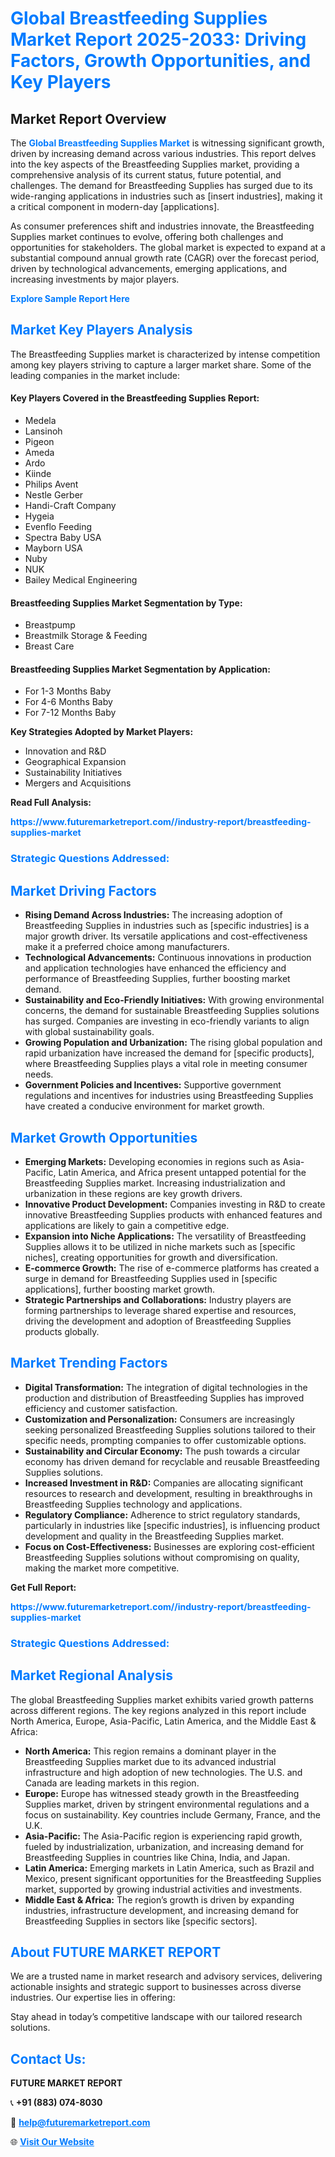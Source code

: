 <h1 style="color: #007BFF;">Global Breastfeeding Supplies Market Report 2025-2033: Driving Factors, Growth Opportunities, and Key Players</h1>

<section id="overview">
<h2>Market Report Overview</h2>
<p>The <a href="https://www.futuremarketreport.com//industry-report/breastfeeding-supplies-market" style="color: #007BFF; text-decoration: none;"><strong>Global Breastfeeding Supplies Market</strong></a> is witnessing significant growth, driven by increasing demand across various industries. This report delves into the key aspects of the Breastfeeding Supplies market, providing a comprehensive analysis of its current status, future potential, and challenges. The demand for Breastfeeding Supplies has surged due to its wide-ranging applications in industries such as [insert industries], making it a critical component in modern-day [applications].</p>
<p>As consumer preferences shift and industries innovate, the Breastfeeding Supplies market continues to evolve, offering both challenges and opportunities for stakeholders. The global market is expected to expand at a substantial compound annual growth rate (CAGR) over the forecast period, driven by technological advancements, emerging applications, and increasing investments by major players.</p>
</section>

<section id="overview">
<p><a href="https://www.futuremarketreport.com//request-sample/reportId=90972" style="color: #007BFF; text-decoration: none;"><strong>Explore Sample Report Here</strong></a></p>
</section>

<section id="key-players">
<h2 style="color: #007BFF;">Market Key Players Analysis</h2>
<p>The Breastfeeding Supplies market is characterized by intense competition among key players striving to capture a larger market share. Some of the leading companies in the market include:</p>
<h4>Key Players Covered in the Breastfeeding Supplies Report:</h4>
<ul><li>Medela</li><li>Lansinoh</li><li>Pigeon</li><li>Ameda</li><li>Ardo</li><li>Kiinde</li><li>Philips Avent</li><li>Nestle Gerber</li><li>Handi-Craft Company</li><li>Hygeia</li><li>Evenflo Feeding</li><li>Spectra Baby USA</li><li>Mayborn USA</li><li>Nuby</li><li>NUK</li><li>Bailey Medical Engineering</li></ul>
<h4>Breastfeeding Supplies Market Segmentation by Type:</h4>
<ul><li>Breastpump</li><li>Breastmilk Storage &amp; Feeding</li><li>Breast Care</li></ul>

<h4>Breastfeeding Supplies Market Segmentation by Application:</h4>
<ul><li>For 1-3 Months Baby</li><li>For 4-6 Months Baby</li><li>For 7-12 Months Baby</li></ul>
<p><strong>Key Strategies Adopted by Market Players:</strong></p>
<ul>
<li>Innovation and R&D</li>
<li>Geographical Expansion</li>
<li>Sustainability Initiatives</li>
<li>Mergers and Acquisitions</li>
</ul>
</section>

<section>
<p><strong>Read Full Analysis: </strong></p><a href="https://www.futuremarketreport.com//industry-report/breastfeeding-supplies-market" style="color: #007BFF; text-decoration: none;"><strong>https://www.futuremarketreport.com//industry-report/breastfeeding-supplies-market</strong></a>
<h3 style="color: #007BFF;">Strategic Questions Addressed:</h3>
</section>

<section id="driving-factors">
<h2 style="color: #007BFF;">Market Driving Factors</h2>
<ul>
<li><strong>Rising Demand Across Industries:</strong> The increasing adoption of Breastfeeding Supplies in industries such as [specific industries] is a major growth driver. Its versatile applications and cost-effectiveness make it a preferred choice among manufacturers.</li>
<li><strong>Technological Advancements:</strong> Continuous innovations in production and application technologies have enhanced the efficiency and performance of Breastfeeding Supplies, further boosting market demand.</li>
<li><strong>Sustainability and Eco-Friendly Initiatives:</strong> With growing environmental concerns, the demand for sustainable Breastfeeding Supplies solutions has surged. Companies are investing in eco-friendly variants to align with global sustainability goals.</li>
<li><strong>Growing Population and Urbanization:</strong> The rising global population and rapid urbanization have increased the demand for [specific products], where Breastfeeding Supplies plays a vital role in meeting consumer needs.</li>
<li><strong>Government Policies and Incentives:</strong> Supportive government regulations and incentives for industries using Breastfeeding Supplies have created a conducive environment for market growth.</li>
</ul>
</section>

<section id="growth-opportunities">
<h2 style="color: #007BFF;">Market Growth Opportunities</h2>
<ul>
<li><strong>Emerging Markets:</strong> Developing economies in regions such as Asia-Pacific, Latin America, and Africa present untapped potential for the Breastfeeding Supplies market. Increasing industrialization and urbanization in these regions are key growth drivers.</li>
<li><strong>Innovative Product Development:</strong> Companies investing in R&D to create innovative Breastfeeding Supplies products with enhanced features and applications are likely to gain a competitive edge.</li>
<li><strong>Expansion into Niche Applications:</strong> The versatility of Breastfeeding Supplies allows it to be utilized in niche markets such as [specific niches], creating opportunities for growth and diversification.</li>
<li><strong>E-commerce Growth:</strong> The rise of e-commerce platforms has created a surge in demand for Breastfeeding Supplies used in [specific applications], further boosting market growth.</li>
<li><strong>Strategic Partnerships and Collaborations:</strong> Industry players are forming partnerships to leverage shared expertise and resources, driving the development and adoption of Breastfeeding Supplies products globally.</li>
</ul>
</section>

<section id="trending-factors">
<h2 style="color: #007BFF;">Market Trending Factors</h2>
<ul>
<li><strong>Digital Transformation:</strong> The integration of digital technologies in the production and distribution of Breastfeeding Supplies has improved efficiency and customer satisfaction.</li>
<li><strong>Customization and Personalization:</strong> Consumers are increasingly seeking personalized Breastfeeding Supplies solutions tailored to their specific needs, prompting companies to offer customizable options.</li>
<li><strong>Sustainability and Circular Economy:</strong> The push towards a circular economy has driven demand for recyclable and reusable Breastfeeding Supplies solutions.</li>
<li><strong>Increased Investment in R&D:</strong> Companies are allocating significant resources to research and development, resulting in breakthroughs in Breastfeeding Supplies technology and applications.</li>
<li><strong>Regulatory Compliance:</strong> Adherence to strict regulatory standards, particularly in industries like [specific industries], is influencing product development and quality in the Breastfeeding Supplies market.</li>
<li><strong>Focus on Cost-Effectiveness:</strong> Businesses are exploring cost-efficient Breastfeeding Supplies solutions without compromising on quality, making the market more competitive.</li>
</ul>
</section>

<section>
<p><strong>Get Full Report: </strong></p><a href="https://www.futuremarketreport.com//industry-report/breastfeeding-supplies-market" style="color: #007BFF; text-decoration: none;"><strong>https://www.futuremarketreport.com//industry-report/breastfeeding-supplies-market</strong></a>
<h3 style="color: #007BFF;">Strategic Questions Addressed:</h3>
</section>


<section id="regional-analysis">
<h2 style="color: #007BFF;">Market Regional Analysis</h2>
<p>The global Breastfeeding Supplies market exhibits varied growth patterns across different regions. The key regions analyzed in this report include North America, Europe, Asia-Pacific, Latin America, and the Middle East & Africa:</p>
<ul>
<li><strong>North America:</strong> This region remains a dominant player in the Breastfeeding Supplies market due to its advanced industrial infrastructure and high adoption of new technologies. The U.S. and Canada are leading markets in this region.</li>
<li><strong>Europe:</strong> Europe has witnessed steady growth in the Breastfeeding Supplies market, driven by stringent environmental regulations and a focus on sustainability. Key countries include Germany, France, and the U.K.</li>
<li><strong>Asia-Pacific:</strong> The Asia-Pacific region is experiencing rapid growth, fueled by industrialization, urbanization, and increasing demand for Breastfeeding Supplies in countries like China, India, and Japan.</li>
<li><strong>Latin America:</strong> Emerging markets in Latin America, such as Brazil and Mexico, present significant opportunities for the Breastfeeding Supplies market, supported by growing industrial activities and investments.</li>
<li><strong>Middle East & Africa:</strong> The region’s growth is driven by expanding industries, infrastructure development, and increasing demand for Breastfeeding Supplies in sectors like [specific sectors].</li>
</ul>
</section>

<footer>
<h2 style="color: #007BFF;">About FUTURE MARKET REPORT</h2>
<p>We are a trusted name in market research and advisory services, delivering actionable insights and strategic support to businesses across diverse industries. Our expertise lies in offering:</p>

<p>Stay ahead in today’s competitive landscape with our tailored research solutions.</p>

<h2 style="color: #007BFF;">Contact Us:</h2>
<p><strong>FUTURE MARKET REPORT</strong></p>
<p>📞 <strong>+91 (883) 074-8030</strong></p>
<p>📧 <strong><a href="mailto:help@futuremarketreport.com" style="color: #007BFF;">help@futuremarketreport.com</a></strong></p>
<p>🌐 <strong><a href="https://www.futuremarketreport.com/" style="color: #007BFF;">Visit Our Website</a></strong></p>
</footer>